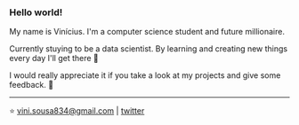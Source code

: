 ### Hello world!

My name is Vinícius. I'm a
computer science student and future millionaire.

Currently stuying to be a data scientist. 
By learning and creating new things every day I'll get there 🤩 

I would really appreciate it if you take a look at my projects
and give some feedback. 🤖

---

⭐ vini.sousa834@gmail.com | [twitter](https://twitter.com/v1nisousa)

<!---
ov1nisousa/ov1nisousa is a ✨ special ✨ repository because its `README.md` (this file) appears on your GitHub profile.
You can click the Preview link to take a look at your changes.
--->
